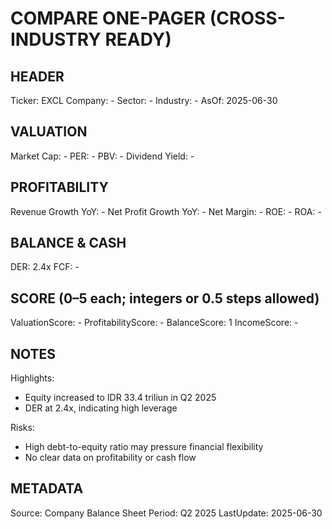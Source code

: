 # COMPARE ONE-PAGER (CROSS-INDUSTRY READY)

## HEADER
Ticker: EXCL
Company: -
Sector: -
Industry: -
AsOf: 2025-06-30

## VALUATION
Market Cap: -
PER: -
PBV: -
Dividend Yield: -

## PROFITABILITY
Revenue Growth YoY: -
Net Profit Growth YoY: -
Net Margin: -
ROE: -
ROA: -

## BALANCE & CASH
DER: 2.4x
FCF: -

## SCORE (0–5 each; integers or 0.5 steps allowed)
ValuationScore: -
ProfitabilityScore: -
BalanceScore: 1
IncomeScore: -

## NOTES
Highlights:
- Equity increased to IDR 33.4 triliun in Q2 2025
- DER at 2.4x, indicating high leverage

Risks:
- High debt-to-equity ratio may pressure financial flexibility
- No clear data on profitability or cash flow

## METADATA
Source: Company Balance Sheet
Period: Q2 2025
LastUpdate: 2025-06-30